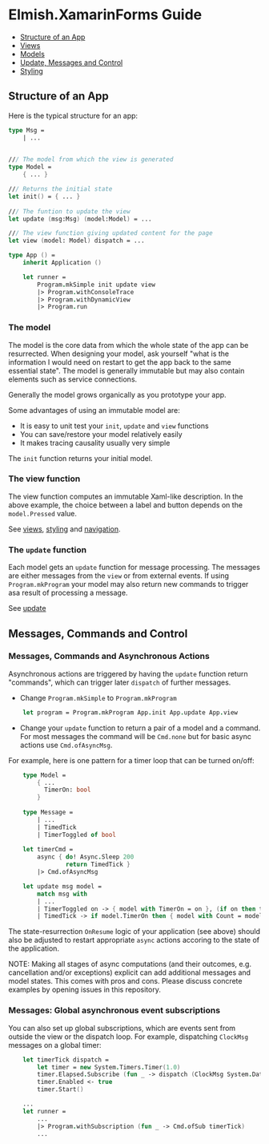 Elmish.XamarinForms Guide
=======

* [Structure of an App](#structure-of-an-app)
* [Views](views.md)
* [Models](models.md)
* [Update, Messages and Control](update.md)
* [Styling](styling.md)

Structure of an App
------

Here is the typical structure for an app:
```fsharp
type Msg =
    | ...
    

/// The model from which the view is generated
type Model = 
    { ... }

/// Returns the initial state
let init() = { ... }
    
/// The funtion to update the view
let update (msg:Msg) (model:Model) = ...

/// The view function giving updated content for the page
let view (model: Model) dispatch = ...

type App () = 
    inherit Application ()

    let runner = 
        Program.mkSimple init update view
        |> Program.withConsoleTrace
        |> Program.withDynamicView
        |> Program.run
```



### The model

The model is the core data from which the whole state of the app can be resurrected.  When designing your model, ask yourself  "what is the information I would need on restart to get the app back to the same essential state". The model is generally immutable but may also contain elements such as service connections.

Generally the model grows organically as you prototype your app.

Some advantages of using an immutable model are:

* It is easy to unit test your `init`, `update` and `view` functions
* You can save/restore your model relatively easily
* It makes tracing causality usually very simple

The `init` function returns your initial model.

### The view function

The view function computes an immutable Xaml-like description. In the above example, the choice between a label and button depends on the `model.Pressed` value.

See [views](views.md), [styling](styling.md) and [navigation](navigation.md).

### The `update` function

Each model gets an `update` function for message processing. The messages are either messages from the `view` or from external events.
If using `Program.mkProgram` your model may also return new commands to trigger asa result of processing a message.

See [update](update.md)

Messages, Commands and Control
------------

### Messages, Commands and Asynchronous Actions

Asynchronous actions are triggered by having the `update` function return "commands", which can trigger later `dispatch` of further messages.

* Change `Program.mkSimple` to `Program.mkProgram`

```fsharp
    let program = Program.mkProgram App.init App.update App.view
```

* Change your `update` function to return a pair of a model and a command. For most messages the command will be `Cmd.none` but for basic async actions use `Cmd.ofAsyncMsg`.

For example, here is one pattern for a timer loop that can be turned on/off:

```fsharp
    type Model = 
        { ...
          TimerOn: bool 
        }
        
    type Message = 
        | ...
        | TimedTick
        | TimerToggled of bool
        
    let timerCmd = 
        async { do! Async.Sleep 200
                return TimedTick }
        |> Cmd.ofAsyncMsg

    let update msg model =
        match msg with
        | ...
        | TimerToggled on -> { model with TimerOn = on }, (if on then timerCmd else Cmd.none)
        | TimedTick -> if model.TimerOn then { model with Count = model.Count + model.Step }, timerCmd else model, Cmd.none
```
The state-resurrection `OnResume` logic of your application (see above) should also be adjusted to restart
appropriate `async` actions accoring to the state of the application.

NOTE: Making all stages of async computations (and their outcomes, e.g. cancellation and/or exceptions) explicit can add
additional messages and model states. This comes with pros and cons. Please discuss concrete examples by opening issues
in this repository.

### Messages: Global asynchronous event subscriptions

You can also set up global subscriptions, which are events sent from outside the view or the dispatch loop. For example, dispatching `ClockMsg` messages on a global timer:
```fsharp
    let timerTick dispatch =
        let timer = new System.Timers.Timer(1.0)
        timer.Elapsed.Subscribe (fun _ -> dispatch (ClockMsg System.DateTime.Now)) |> ignore
        timer.Enabled <- true
        timer.Start()

    ...
    let runner = 
        ...
        |> Program.withSubscription (fun _ -> Cmd.ofSub timerTick)
        ...
        
```

